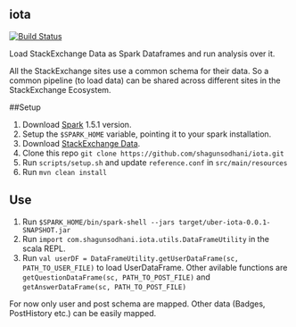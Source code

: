 ## iota

[![Build Status](https://travis-ci.org/shagunsodhani/iota.svg?branch=master)](https://travis-ci.org/shagunsodhani/iota)

Load StackExchange Data as Spark Dataframes and run analysis over it.

All the StackExchange sites use a common schema for their data. So a common pipeline (to load data) can be shared across different sites in the StackExchange Ecosystem.


##Setup

1. Download [Spark](http://spark.apache.org/) 1.5.1 version.
2. Setup the `$SPARK_HOME` variable, pointing it to your spark installation.
3. Download [StackExchange Data](https://archive.org/details/stackexchange).
4. Clone this repo `git clone https://github.com/shagunsodhani/iota.git`
5. Run `scripts/setup.sh` and update `reference.conf` in `src/main/resources`
4. Run `mvn clean install`

## Use

1. Run `$SPARK_HOME/bin/spark-shell --jars target/uber-iota-0.0.1-SNAPSHOT.jar`
2. Run `import com.shagunsodhani.iota.utils.DataFrameUtility` in the scala REPL.
3. Run `val userDF = DataFrameUtility.getUserDataFrame(sc, PATH_TO_USER_FILE)` to load UserDataFrame. Other avilable functions are `getQuestionDataFrame(sc, PATH_TO_POST_FILE)` and `getAnswerDataFrame(sc, PATH_TO_POST_FILE)`

For now only user and post schema are mapped. Other data (Badges, PostHistory etc.) can be easily mapped.
